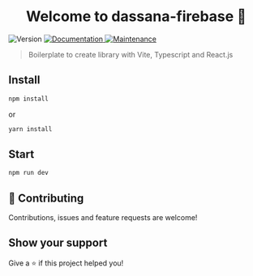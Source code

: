 <h1 align="center">Welcome to dassana-firebase 👋</h1>
<p>
  <img alt="Version" src="https://img.shields.io/badge/version-0.0.0-blue.svg?cacheSeconds=2592000" />
  <a href="https://github.com/panhavsilva/boilerplate-lib-vite-react-#readme" target="_blank">
    <img alt="Documentation" src="https://img.shields.io/badge/documentation-yes-brightgreen.svg" />
  </a>
  <a href="https://github.com/panhavsilva/boilerplate-lib-vite-react-/graphs/commit-activity" target="_blank">
    <img alt="Maintenance" src="https://img.shields.io/badge/Maintained%3F-yes-green.svg" />
  </a>
</p>

> Boilerplate to create library with Vite, Typescript and React.js
## Install

```sh
npm install
```

or

```sh
yarn install
```

## Start 

```sh
npm run dev
```

## 🤝 Contributing

Contributions, issues and feature requests are welcome!

## Show your support

Give a ⭐️ if this project helped you!

